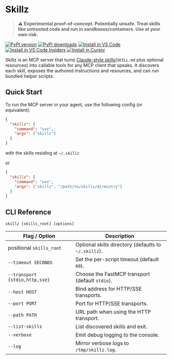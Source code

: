 # Skillz

> ⚠️ **Experimental proof‑of‑concept. Potentially unsafe. Treat skills like untrusted code and run in sandboxes/containers. Use at your own risk.**

[![PyPI version](https://img.shields.io/pypi/v/skillz.svg)](https://pypi.org/project/skillz/)
[![PyPI downloads](https://img.shields.io/pypi/dm/skillz.svg)](https://pypi.org/project/skillz/)
[![Install in VS Code](https://img.shields.io/badge/Use_Skillz_in-VS_Code-0098FF?style=flat-square&logo=visualstudiocode&logoColor=white)](https://vscode.dev/redirect/mcp/install?name=Skillz&config=%7B%22command%22%3A%22uvx%22%2C%22args%22%3A%5B%22skillz%22%5D%2C%22env%22%3A%7B%7D%7D)
[![Install in VS Code Insiders](https://img.shields.io/badge/Use_Skillz_in-VS_Code_Insiders-24bfa5?style=flat-square&logo=visualstudiocode&logoColor=white)](https://insiders.vscode.dev/redirect/mcp/install?name=Skillz&config=%7B%22command%22%3A%22uvx%22%2C%22args%22%3A%5B%22skillz%22%5D%2C%22env%22%3A%7B%7D%7D&quality=insiders)
[![Install in Cursor](https://img.shields.io/badge/Use_Skillz_in-Cursor-000000?style=flat-square&logoColor=white)](https://cursor.com/en/install-mcp?name=Skillz&config=eyJuYW1lIjoiU2tpbGx6IiwiY29tbWFuZCI6InV2eCIsImFyZ3MiOlsic2tpbGx6Il0sImVudiI6e319)

Skillz is an MCP server that turns [Claude-style skills](https://github.com/anthropics/skills)(`SKILL.md` plus optional resources) into callable tools for any MCP client that speaks. It discovers each skill, exposes the authored instructions and resources, and can run bundled helper scripts.

## Quick Start

To run the MCP server in your agent, use the following config (or equivalent):

```json
{
  "skillz": {
    "command": "uvx",
    "args": ["skillz"]
  }
}
```

with the skills residing at `~/.skillz`

or

```json
{
  "skillz": {
    "command": "uvx",
    "args": ["skillz", "/path/to/skills/direcotry"]
  }
}
```

## CLI Reference

`skillz [skills_root] [options]`

| Flag / Option | Description |
| --- | --- |
| positional `skills_root` | Optional skills directory (defaults to `~/.skillz`). |
| `--timeout SECONDS` | Set the per-script timeout (default `60`). |
| `--transport {stdio,http,sse}` | Choose the FastMCP transport (default `stdio`). |
| `--host HOST` | Bind address for HTTP/SSE transports. |
| `--port PORT` | Port for HTTP/SSE transports. |
| `--path PATH` | URL path when using the HTTP transport. |
| `--list-skills` | List discovered skills and exit. |
| `--verbose` | Emit debug logging to the console. |
| `--log` | Mirror verbose logs to `/tmp/skillz.log`. |
